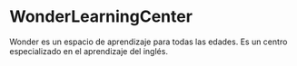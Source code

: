# WonderLearningCenter
Wonder es un espacio de aprendizaje para todas las edades. Es un centro especializado en el aprendizaje del inglés.
